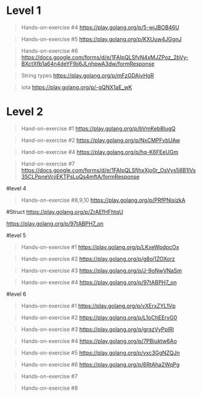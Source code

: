 # Level 1
> Hands-on-exercise #4
https://play.golang.org/p/5-wjJBOB46U

> Hands-on-exercise #5
https://play.golang.org/p/KXUuw4JGgnJ

> Hands-on-exercise #6
https://docs.google.com/forms/d/e/1FAIpQLSfyN4xMJZPoz_2bVy-BXctXfb1a64n4deYF9jj6JLnhpwA3dw/formResponse

> String types
https://play.golang.org/p/mFzGDAivHgR

> iota
https://play.golang.org/p/-gQNX1aE_wK

# Level 2

> Hand-on-exercise #1
https://play.golang.org/p/bVmKeb8IugQ

> Hand-on-exercise #2
https://play.golang.org/p/NxCMPFvbUAw

> Hand-on-exercise #4
https://play.golang.org/p/hq-K6FEeUGm

> Hand-on-exercise #7
https://docs.google.com/forms/d/e/1FAIpQLSfjhxXjo0r_OsVys58B1lVs35CLPpneVcjiEKTPsLuQs4mftA/formResponse

#level 4
> Hands-on-exercise #8,9,10
https://play.golang.org/p/PRfPNisjzkA

#Struct
https://play.golang.org/p/ZrAEfHFhtqU


https://play.golang.org/p/97tABPH7_on

#level 5

> Hands-on-exercise #1
https://play.golang.org/p/LKxeWpdpcOx

> Hands-on-exercise #2
https://play.golang.org/p/g8oi1ZOXorz

> Hands-on-exercise #3
https://play.golang.org/p/J-9oNwVNaSm

> Hands-on-exercise #4
https://play.golang.org/p/97tABPH7_on


#level 6
> Hands-on-exercise #1
https://play.golang.org/p/vXErxZYL1Vp

> Hands-on-exercise #2
https://play.golang.org/p/L1oChEErvG0


> Hands-on-exercise #3
https://play.golang.org/p/grqzVyPplRl

> Hands-on-exercise #4
https://play.golang.org/p/7PBiuktw6Ao

> Hands-on-exercise #5
https://play.golang.org/p/vxc3GgNZQJn

> Hands-on-exercise #6
https://play.golang.org/p/6RtAha2WqPg


> Hands-on-exercise #7


> Hands-on-exercise #8

